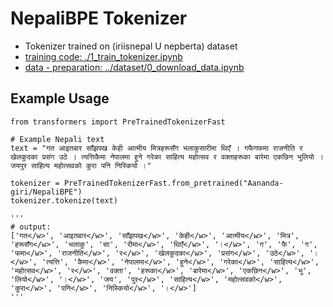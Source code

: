 # NepaliBPE Tokenizer

- Tokenizer trained on (iriisnepal U nepberta) dataset
- [training code: ./1_train_tokenizer.ipynb](./1_train_tokenizer.ipynb)
- [data - preparation: ../dataset/0_download_data.ipynb](../dataset/0_download_data.ipynb)

## Example Usage

```
from transformers import PreTrainedTokenizerFast

# Example Nepali text
text = "गत आइतबार साँझपख केही आत्मीय मित्रहरूसँग भलाकुसारीमा थिएँ । गफैगफमा राजनीति र खेलकुदका प्रसंग उठे । त्यत्तिकैमा नेपालमा हुने गरेका साहित्य महोत्सव र वक्ताहरूका बारेमा एकछिन भुलियो । जयपुर साहित्य महोत्सवको कुरा पनि निस्कियो ।"

tokenizer = PreTrainedTokenizerFast.from_pretrained("Aananda-giri/NepaliBPE")
tokenizer.tokenize(text)

'''
# output:
['गत</w>', 'आइतबार</w>', 'साँझपख</w>', 'केही</w>', 'आत्मीय</w>', 'मित्र', 'हरूसँग</w>', 'भलाकु', 'सा', 'रीमा</w>', 'थिएँ</w>', '।</w>', 'ग', 'फै', 'ग', 'फमा</w>', 'राजनीति</w>', 'र</w>', 'खेलकुदका</w>', 'प्रसंग</w>', 'उठे</w>', '।</w>', 'त्यत्ति', 'कैमा</w>', 'नेपालमा</w>', 'हुने</w>', 'गरेका</w>', 'साहित्य</w>', 'महोत्सव</w>', 'र</w>', 'वक्ता', 'हरूका</w>', 'बारेमा</w>', 'एकछिन</w>', 'भु', 'लियो</w>', '।</w>', 'जय', 'पुर</w>', 'साहित्य</w>', 'महोत्सवको</w>', 'कुरा</w>', 'पनि</w>', 'निस्कियो</w>', '।</w>']
'''
```
